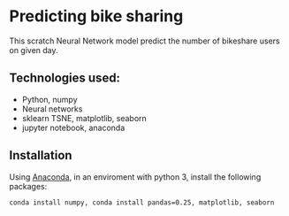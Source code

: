 # Predicting bike sharing

This scratch Neural Network model predict the number of bikeshare users on given day.

## Technologies used:

* Python, numpy
* Neural networks 
* sklearn TSNE, matplotlib, seaborn
* jupyter notebook, anaconda

## Installation

Using [Anaconda](https://www.anaconda.com/products/individual), in an enviroment with python 3, install the following packages:
```
conda install numpy, conda install pandas=0.25, matplotlib, seaborn

```
